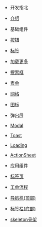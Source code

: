- 开发指北
 - [介绍](/README.md)
 
- 基础组件
 - [按钮](/components/button.md)
 - [标签](/components/tag.md)
 - [加载更多](/components/loadmore.md)
 - [搜索框](/components/search.md)
 - [表单](/components/form.md)
 - [网格](/components/grid.md)
 - [图标](/components/icons.md)

- 弹出层
 - [Modal](/components/modal.md)
 - [Toast](/components/toast.md)
 - [Loading](/components/loading.md)
 - [ActionSheet](/components/actionsheet.md)


- 应用组件
 - [标签页](/components/tab.md)
 - [工单流程](/components/step.md)
 - [导航栏(顶部)](/components/navbar.md)
 - [标签栏(底部)](/components/tabbar.md)
 - [skeleton骨架](/components/skeleton.md)